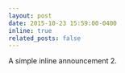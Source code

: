 ```yaml
---
layout: post
date: 2015-10-23 15:59:00-0400
inline: true
related_posts: false
---
```


A simple inline announcement 2.
